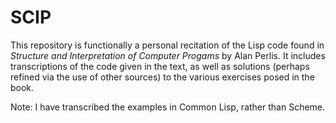 # SCIP

This repository is functionally a personal recitation of the Lisp code found in
*Structure and Interpretation of Computer Progams* by Alan Perlis. It includes
transcriptions of the code given in the text, as well as solutions (perhaps
refined via the use of other sources) to the various exercises posed in the
book.

Note: I have transcribed the examples in Common Lisp, rather than Scheme.
